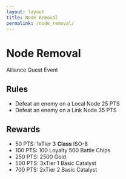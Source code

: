 ```yaml
---
layout: layout
title: Node Removal
permalink: /node_removal/
---
```


# Node Removal
Alliance Quest Event

## Rules
- Defeat an enemy on a Local Node 25 PTS
- Defeat an enemy on a Link Node 35 PTS

## Rewards
- 50 PTS: 1xTier 3 **Class** ISO-8
- 100 PTS: 100 Loyalty 500 Battle Chips
- 250 PTS: 2500 Gold
- 500 PTS: 3xTier 1 Basic Catalyst
- 700 PTS: 2xTier 2 Basic Catalyst